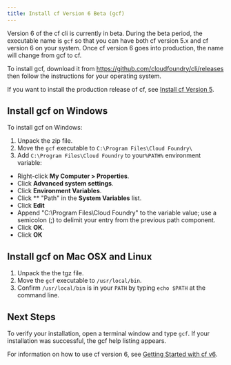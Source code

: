 ```yaml
---
title: Install cf Version 6 Beta (gcf)
---
```


Version 6 of the cf cli is currently in beta. During the beta period, the executable name is `gcf` so that you can have both cf version 5.x and cf version 6 on your system. Once cf version 6 goes into production, the name will change from gcf to cf.

To install gcf, download it from https://github.com/cloudfoundry/cli/releases then follow the instructions for your operating system.

If you want to install the production release of cf, see [Install cf Version 5](install-ruby-cli.html).


## <a id="windows"></a>Install gcf on Windows ##

To install gcf on Windows:

1. Unpack the zip file.
1. Move the `gcf` executable to `C:\Program Files\Cloud Foundry\`
1. Add `C:\Program Files\Cloud Foundry` to your`%PATH%` environment variable:
  * Right-click **My Computer > Properties**.
  * Click **Advanced system settings**.
  * Click **Environment Variables**.
  * Click ** "Path" in the **System Variables** list.
  * Click **Edit**
  * Append "C:\Program Files\Cloud Foundry\" to the variable value; use a semicolon (;) to delimit your entry from the previous path component.
  * Click **OK**.
  * Click **OK**

## <a id="nixlike"></a>Install gcf on Mac OSX and Linux ##

1. Unpack the the tgz file.
1. Move the `gcf` executable to `/usr/local/bin`.
1. Confirm `/usr/local/bin` is in your `PATH` by typing `echo $PATH` at the command line.


## <a id="nixlike"></a>Next Steps ##
To verify your installation, open a terminal window and type `gcf`.
If your installation was successful, the gcf help listing appears.

For information on how to use cf version 6, see [Getting Started with cf v6](../installcf/go-cli.html).
